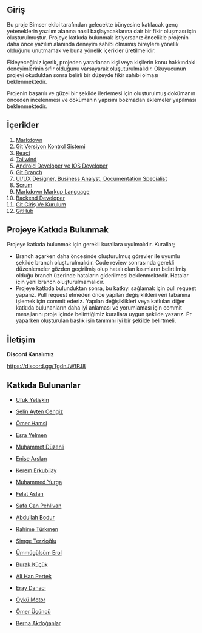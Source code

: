 ## Giriş

Bu proje Bimser ekibi tarafından gelecekte bünyesine katılacak genç yeteneklerin yazılım alanına nasıl başlayacaklarına dair bir fikir oluşması için oluşturulmuştur. Projeye katkıda bulunmak istiyorsanız öncelikle projenin daha önce yazılım alanında deneyim sahibi olmamış bireylere yönelik olduğunu unutmamak ve buna yönelik içerikler üretilmelidir.

Ekleyeceğiniz içerik, projeden yararlanan kişi veya kişilerin konu hakkındaki deneyimlerinin sıfır olduğunu varsayarak oluşuturulmalıdır. Okuyucunun projeyi okuduktan sonra belirli bir düzeyde fikir sahibi olması beklenmektedir.

Projenin başarılı ve güzel bir şekilde ilerlemesi için oluşturulmuş dokümanın önceden incelenmesi ve dokümanın yapısını bozmadan eklemeler yapılması beklenmektedir.

## İçerikler

1. [Markdown](./docs/Markdown.md)
2. [Git Versiyon Kontrol Sistemi](./docs/Git-Versiyon-Kontrol.md)
3. [React](docs/React.md)
4. [Tailwind](docs/Tailwind.md)
5. [Android Developer ve IOS Developer](docs/Android-IOS-Dev.md)
6. [Git Branch](docs/Git-Branch.md)
7. [UI/UX Designer, Business Analyst, Documentation Specialist](docs/UI%20UX-BA-DS.md)
8. [Scrum](docs/Scrum.md)
9. [Markdown Markup Language](docs/Markdown-Markup-Language.md)
10. [Backend Developer](docs/Backend.md)
11. [Git Giriş Ve Kurulum](docs/Git-Giris-Kurulum.md)
12. [GitHub](docs/Github.md)

## Projeye Katkıda Bulunmak

Projeye katkıda bulunmak için gerekli kurallara uyulmalıdır. Kurallar;

- Branch açarken daha öncesinde oluşturulmuş görevler ile uyumlu şekilde branch oluşturulmalıdır. Code review sonrasında gerekli düzenlemeler gözden geçirilmiş olup hatalı olan kısımların belirtilmiş olduğu branch üzerinde hataların giderilmesi beklenmektedir. Hatalar için yeni branch oluşturulmamalıdır.
- Projeye katkıda bulunduktan sonra, bu katkıyı sağlamak için pull request yaparız. Pull request etmeden önce yapılan değişiklikleri veri tabanına işlemek için commit ederiz. Yapılan değişiklikleri veya katkıları diğer katkıda bulunanların daha iyi anlaması ve yorumlaması için commit mesajlarını proje içinde belirttiğimiz kurallara uygun şekilde yazarız. Pr yaparken oluşturulan başlık işin tanımını iyi bir şekilde belirtmeli.

## İletişim

**Discord Kanalımız** <br>

https://discord.gg/TgdnJWfPJ8

## Katkıda Bulunanlar

- [Ufuk Yetişkin](Interns/UfukYetiskin.md)

- [Selin Ayten Cengiz](Interns/SelinAytenCengiz.md)

- [Ömer Hamsi](Interns/ÖmerHamsi.md)

- [Esra Yelmen](Interns/EsraYelmen.md)

- [Muhammet Düzenli](Interns/MuhammetDuzenli.md)

- [Enise Arslan](Interns/EniseArslan.md)

- [Kerem Erkubilay](Interns/KeremErkubilay.md)

- [Muhammed Yurga](Interns/MuhammedYurga.md)

- [Felat Aslan](Interns/FelatAslan.md)

- [Safa Can Pehlivan](Interns/SafaCanPehlivan.md)

- [Abdullah Bodur](Interns/AbdullahBodur.md)

- [Rahime Türkmen](Interns/RahimeTurkmen.md)

- [Simge Terzioğlu](Interns/SimgeTerzioglu.md)

- [Ümmügülsüm Erol](Interns/UmmugulsumErol.md)

- [Burak Küçük](Interns/BurakKucuk.md)

- [Ali Han Pertek](Interns/AliHanPertek.md)

- [Eray Danacı](Interns/ErayDanaci.md)

- [Öykü Motor](Interns/OykuMotor.md)

- [Ömer Üçüncü](Interns/OmerUcuncu.md)

- [Berna Akdoğanlar](Interns/BernaAkdoganlar.md)
